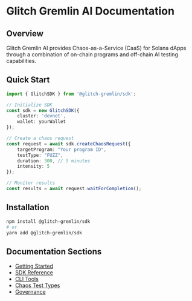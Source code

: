 # Glitch Gremlin AI Documentation

## Overview
Glitch Gremlin AI provides Chaos-as-a-Service (CaaS) for Solana dApps through a combination of on-chain programs and off-chain AI testing capabilities.

## Quick Start
```typescript
import { GlitchSDK } from '@glitch-gremlin/sdk';

// Initialize SDK
const sdk = new GlitchSDK({
    cluster: 'devnet',
    wallet: yourWallet
});

// Create a chaos request
const request = await sdk.createChaosRequest({
    targetProgram: "Your program ID",
    testType: "FUZZ",
    duration: 300, // 5 minutes
    intensity: 5
});

// Monitor results
const results = await request.waitForCompletion();
```

## Installation

```bash
npm install @glitch-gremlin/sdk
# or
yarn add @glitch-gremlin/sdk
```

## Documentation Sections
- [Getting Started](./getting-started.md)
- [SDK Reference](./sdk-reference.md)
- [CLI Tools](./cli-tools.md)
- [Chaos Test Types](./test-types.md)
- [Governance](./governance.md)
